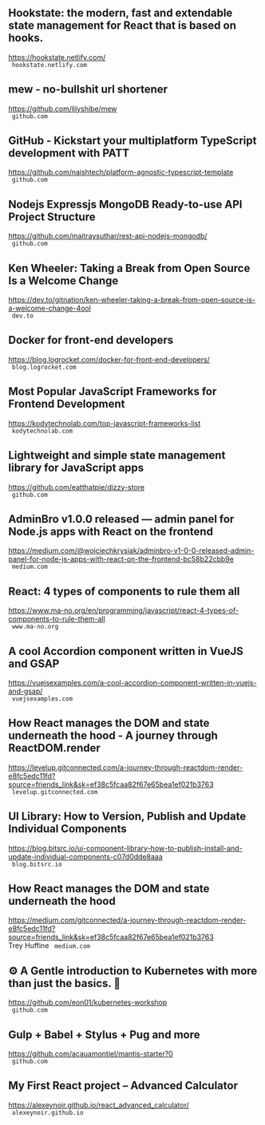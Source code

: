 ## Hookstate: the modern, fast and extendable state management for React that is based on hooks.  
https://hookstate.netlify.com/  
 ` hookstate.netlify.com`
  

## mew - no-bullshit url shortener  
https://github.com/lilyshibe/mew  
 ` github.com`
  

## GitHub - Kickstart your multiplatform TypeScript development with PATT  
https://github.com/naishtech/platform-agnostic-typescript-template  
 ` github.com`
  

## Nodejs Expressjs MongoDB Ready-to-use API Project Structure  
https://github.com/maitraysuthar/rest-api-nodejs-mongodb/  
 ` github.com`
  

## Ken Wheeler: Taking a Break from Open Source Is a Welcome Change  
https://dev.to/gitnation/ken-wheeler-taking-a-break-from-open-source-is-a-welcome-change-4ool  
 ` dev.to`
  

## Docker for front-end developers  
https://blog.logrocket.com/docker-for-front-end-developers/  
 ` blog.logrocket.com`
  

## Most Popular JavaScript Frameworks for Frontend Development  
https://kodytechnolab.com/top-javascript-frameworks-list  
 ` kodytechnolab.com`
  

## Lightweight and simple state management library for JavaScript apps  
https://github.com/eatthatpie/dizzy-store  
 ` github.com`
  

## AdminBro v1.0.0 released — admin panel for Node.js apps with React on the frontend  
https://medium.com/@wojciechkrysiak/adminbro-v1-0-0-released-admin-panel-for-node-js-apps-with-react-on-the-frontend-bc58b22cbb9e  
 ` medium.com`
  

## React: 4 types of components to rule them all  
https://www.ma-no.org/en/programming/javascript/react-4-types-of-components-to-rule-them-all  
 ` www.ma-no.org`
  

## A cool Accordion component written in VueJS and GSAP  
https://vuejsexamples.com/a-cool-accordion-component-written-in-vuejs-and-gsap/  
 ` vuejsexamples.com`
  

## How React manages the DOM and state underneath the hood - A journey through ReactDOM.render  
https://levelup.gitconnected.com/a-journey-through-reactdom-render-e8fc5edc11fd?source=friends_link&sk=ef38c5fcaa82f67e65bea1ef021b3763  
 ` levelup.gitconnected.com`
  

## UI Library: How to Version, Publish and Update Individual Components  
https://blog.bitsrc.io/ui-component-library-how-to-publish-install-and-update-individual-components-c07d0dde8aaa  
 ` blog.bitsrc.io`
  

## How React manages the DOM and state underneath the hood  
https://medium.com/gitconnected/a-journey-through-reactdom-render-e8fc5edc11fd?source=friends_link&sk=ef38c5fcaa82f67e65bea1ef021b3763  
Trey Huffine ` medium.com`
  

## ⚙️ A Gentle introduction to Kubernetes with more than just the basics. 🌟  
https://github.com/eon01/kubernetes-workshop  
 ` github.com`
  

## Gulp + Babel + Stylus + Pug and more  
https://github.com/acauamontiel/mantis-starter?0  
 ` github.com`
  

## My First React project – Advanced Calculator  
https://alexeynoir.github.io/react_advanced_calculator/  
 ` alexeynoir.github.io`
  

